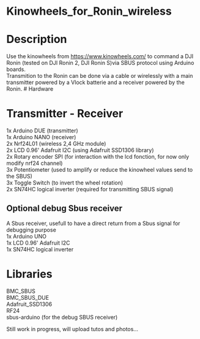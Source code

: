 # Kinowheels_for_Ronin_wireless

# Description
Use the kinowheels from https://www.kinowheels.com/ to command a DJI Ronin (tested on DJI Ronin 2, DJI Ronin S)via SBUS protocol using Arduino boards.\
Transmition to the Ronin can be done via a cable or wirelessly with a main transmitter powered by a Vlock batterie and a receiver powered by the Ronin.
# Hardware
# Transmitter - Receiver
1x Arduino DUE (transmitter)\
1x Arduino NANO (receiver)\
2x Nrf24L01 (wireless 2,4 GHz module)\
2x LCD 0.96' Adafruit I2C (using Adafruit SSD1306 library)\
2x Rotary encoder SPI (for interaction with the lcd fonction, for now only modify nrf24 channel)\
3x Potentiometer (used to amplify or reduce the kinowheel values send to the SBUS)\
3x Toggle Switch (to invert the wheel rotation)\
2x SN74HC logical inverter (required for transmitting SBUS signal)

## Optional debug Sbus receiver
A Sbus receiver, usefull to have a direct return from a Sbus signal for debugging purpose\
1x Arduino UNO\
1x LCD 0.96' Adafruit I2C\
1x SN74HC logical inverter

# Libraries
BMC_SBUS\
BMC_SBUS_DUE\
Adafruit_SSD1306\
RF24\
sbus-arduino (for the debug SBUS receiver)


Still work in progress, will upload tutos and photos...
